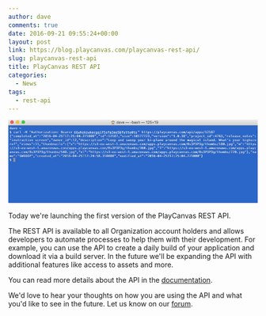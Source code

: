 ```yaml
---
author: dave
comments: true
date: 2016-09-21 09:55:24+00:00
layout: post
link: https://blog.playcanvas.com/playcanvas-rest-api/
slug: playcanvas-rest-api
title: PlayCanvas REST API
categories:
  - News
tags:
  - rest-api
---
```


![REST API](/assets/media/rest-api.png)

Today we're launching the first version of the PlayCanvas REST API.

The REST API is available to all Organization account holders and allows developers to automate processes to help them with their development. For example, you can use the API to create a daily build of your application and download it via a build server. In the future we'll be expanding the API with additional features like access to assets and more.

You can read more details about the API in the [documentation](https://developer.playcanvas.com/en/user-manual/api/).

We'd love to hear your thoughts on how you are using the API and what you'd like to see in the future. Let us know on our [forum](https://forum.playcanvas.com/t/playcanvas-rest-api/2498).
